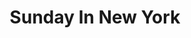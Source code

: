 ---
title: Sunday In New York
year: 1963
opening_date: 1963-02-21
closing_date: 1963-03-02
layout: productions
image:
image_caption:
image_credit:
playbill:
category:
Theatre: Theatre Jacksonville
Venue: Little Theatre
cast:
  Adam Taylor: Art Logan
  Eileen Taylor: Sabina Meyer
  Man: Marshall Grauer
  Woman: Carol Green
  Mike Mitchell: David Boyer
  Russell Wilson: Wallace Hannon
crew:
  Director: George Ballis
  Set Designer: Ben Jones
  Technical Director: Pete House
  Sound: Madge Bruner
  Scenic Art Work: Robert Krell
  Lighting Designer: Chase Ambler
  Stage Manager: A. Ira Fink
  Assistant Stage Manager: Helen Cochran
  Lighting: Peggy Miller
  Properties: 
    - Gail Swymer
    - Sandra Spencer
    - Ann Brown 
    - Jean Charles
    - Ed Poole
    - Gladys Dale
    - Doris Thornhill
    - Mary Frances Thornhill
    - Eula Walters
    - Esther Barnes
  Make-Up: 
    - Ellen Black
    - Marion Conner
    - Doris Thornhill
    - Eula Walters
    - Sandra Spencer
  Construction and Painting: 
    - Peggy Miller
    - Galdys Dale
    - Catthy Logan
    - Thelma Mayeron
    - Claudia Kowkabany
    - Claudette Kowkabany
    - Margaret Mahler
    - Bambi Bowen
    - Fern Morgan 
    - Eula Walters
    - Pete House
    - Joanne House
  Costumes: Frank Ridge
external_links:
---